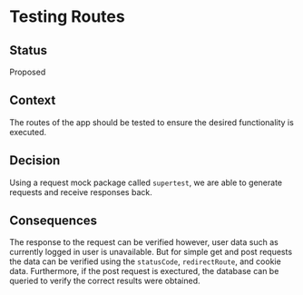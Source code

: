 # Testing Routes

## Status

Proposed

## Context

The routes of the app should be tested to ensure the desired functionality is executed.

## Decision

Using a request mock package called ```supertest```, we are able to generate requests and receive responses back.

## Consequences

The response to the request can be verified however, user data such as currently logged in user is unavailable. But for simple get and post requests the data can be verified using the ```statusCode```, ```redirectRoute```, and cookie data. Furthermore, if the post request is exectured, the database can be queried to verify the correct results were obtained.